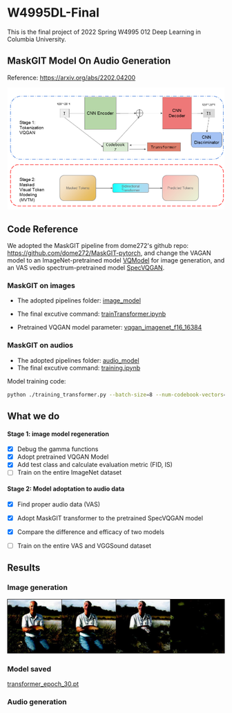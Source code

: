 # W4995DL-Final
This is the final project of 2022 Spring W4995 012 Deep Learning in Columbia University.


## MaskGIT Model On Audio Generation
Reference: https://arxiv.org/abs/2202.04200

<p align="center">
<img width="718" alt="workflow" src="/asset/Mask.png">
</p>

## Code Reference
We adopted the MaskGIT pipeline from dome272's github repo: https://github.com/dome272/MaskGIT-pytorch, and change the VAGAN model to an ImageNet-pretrained model [VQModel](https://github.com/CompVis/taming-transformers) for image generation, and an VAS vedio spectrum-pretrained model [SpecVQGAN](https://github.com/v-iashin/SpecVQGAN).

### MaskGIT on images
* The adopted pipelines folder: [image_model](/image_model/) 
* The final excutive command: [trainTransformer.ipynb](./image_model/trainTransformer.ipynb)

* Pretrained VQGAN model parameter: [vqgan_imagenet_f16_16384](./image_model/taming-transformers/logs/vqgan_imagenet_f16_16384/)

### MaskGIT on audios
* The adopted pipelines folder: [audio_model](/audio_model/) 
* The final excutive command: [training.ipynb](./audio_model/training.ipynb)

Model training code:
```bash
python ./training_transformer.py --batch-size=8 --num-codebook-vectors=265 --epochs=40 --image-channels=1`
```

## What we do
#### Stage 1: image model regeneration
- [x] Debug the gamma functions
- [x] Adopt pretrained VQGAN Model
- [x] Add test class and calculate evaluation metric (FID, IS)
- [ ] Train on the entire ImageNet dataset

#### Stage 2: Model adoptation to audio data
- [x] Find proper audio data (VAS)
- [x] Adopt MaskGIT transformer to the pretrained SpecVQGAN model
- [x] Compare the difference and efficacy of two models
- [ ] Train on the entire VAS and VGGSound dataset


## Results
### Image generation
<p align="center">
<img width="718" alt="workflow" src="/results/39.jpg">
</p>

### Model saved

[transformer_epoch_30.pt](./checkpoints/)

### Audio generation


